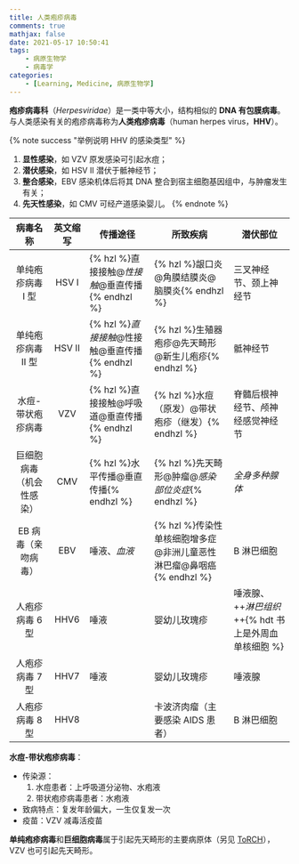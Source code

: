 ```yaml
---
title: 人类疱疹病毒
comments: true
mathjax: false
date: 2021-05-17 10:50:41
tags:
    - 病原生物学
    - 病毒学
categories:
    - [Learning, Medicine, 病原生物学]
---
```


**疱疹病毒科**（*Herpesviridae*）是一类中等大小，结构相似的 **DNA 有包膜病毒**。与人类感染有关的疱疹病毒称为**人类疱疹病毒**（human herpes virus，**HHV**）。

<!-- more -->

{% note success "举例说明 HHV 的感染类型" %}
1. **显性感染**，如 VZV 原发感染可引起水痘；
2. **潜伏感染**，如 HSV Ⅱ 潜伏于骶神经节；
3. **整合感染**，EBV 感染机体后将其 DNA 整合到宿主细胞基因组中，与肿瘤发生有关；
4. **先天性感染**，如 CMV 可经产道感染婴儿。
{% endnote %}

|         病毒名称         | 英文缩写 | 传播途径                    | 所致疾病                                | 潜伏部位                        |
|:------------------------:|:--------:|-----------------------------|-----------------------------------------|---------------------------------|
|     单纯疱疹病毒 Ⅰ 型    |   HSV Ⅰ  | {% hzl %}直接接触@*性接触*@垂直传播{% endhzl %} | {% hzl %}龈口炎@角膜结膜炎@脑膜炎{% endhzl %}                | 三叉神经节、颈上神经节           |
|     单纯疱疹病毒 Ⅱ 型    |   HSV Ⅱ  | {% hzl %}*直接接触*@性接触@垂直传播{% endhzl %} | {% hzl %}生殖器疱疹@先天畸形@新生儿疱疹{% endhzl %}          | 骶神经节                        |
|     水痘-带状疱疹病毒    |    VZV   | {% hzl %}直接接触@呼吸道@垂直传播{% endhzl %}    | {% hzl %}水痘（原发）@带状疱疹（继发）{% endhzl %}           | 脊髓后根神经节、颅神经感觉神经节 |
| 巨细胞病毒（机会性感染） |    CMV   | {% hzl %}水平传播@垂直传播{% endhzl %}           | {% hzl %}先天畸形@肿瘤@*感染部位炎症*{% endhzl %}            | *全身多种腺体*                  |
|    EB 病毒（亲吻病毒）   |    EBV   | 唾液、*血液*               | {% hzl %}传染性单核细胞增多症@非洲儿童恶性淋巴瘤@鼻咽癌{% endhzl %} | B 淋巴细胞                      |
|      人疱疹病毒 6 型     |   HHV6   | 唾液                        | 婴幼儿玫瑰疹                            | 唾液腺、++*淋巴组织*++{% hdt 书上是外周血单核细胞 %}              |
|      人疱疹病毒 7 型     |   HHV7   | 唾液                        | 婴幼儿玫瑰疹                            | 唾液腺                          |
|      人疱疹病毒 8 型     |   HHV8   |                             | 卡波济肉瘤（主要感染 AIDS 患者）        | B 淋巴细胞                      |

**水痘-带状疱疹病毒**：
- 传染源：
    1. 水痘患者：上呼吸道分泌物、水疱液
    2. 带状疱疹病毒患者：水疱液
- 致病特点：复发年龄偏大，一生仅复发一次
- 疫苗：VZV 减毒活疫苗

**单纯疱疹病毒**和**巨细胞病毒**属于引起先天畸形的主要病原体（另见 <a href="{% post_path 呼吸道感染病毒 %}?highlight=ToRCH#风疹病毒">ToRCH</a>），VZV 也可引起先天畸形。
